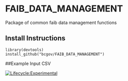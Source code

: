 # FAIB_DATA_MANAGEMENT
Package of common faib data management functions

## Install Instructions
```
library(devtools)
install_github("bcgov/FAIB_DATA_MANAGEMENT")
```
##Example Input CSV



[![Lifecycle:Experimental](https://img.shields.io/badge/Lifecycle-Experimental-339999)](<Redirect-URL>)
